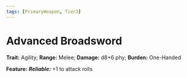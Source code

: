 ```yaml
---
tags: [PrimaryWeapon, Tier3]
---
```

# Advanced Broadsword

**Trait:** Agility; **Range:** Melee; **Damage:** d8+6 phy; **Burden:** One-Handed

**Feature:** ***Reliable:*** +1 to attack rolls
